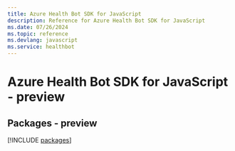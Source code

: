 ```yaml
---
title: Azure Health Bot SDK for JavaScript
description: Reference for Azure Health Bot SDK for JavaScript
ms.date: 07/26/2024
ms.topic: reference
ms.devlang: javascript
ms.service: healthbot
---
```

# Azure Health Bot SDK for JavaScript - preview
## Packages - preview
[!INCLUDE [packages](health-bot-index.md)]